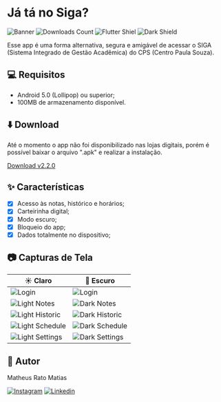 # Já tá no Siga?
![Banner](https://github.com/matheusrmatias/SigaLogin/assets/115509118/ed9cb8d6-4234-42d4-a5d8-022785b7adce)
![Downloads Count](https://img.shields.io/github/downloads/matheusrmatias/sigalogin/total)
![Flutter Shiel](https://img.shields.io/badge/Flutter-02569B?style=for-the-badge&logo=flutter&logoColor=white)
![Dark Shield](https://img.shields.io/badge/Dart-0175C2?style=for-the-badge&logo=dart&logoColor=white)

Esse app é uma forma alternativa, segura e amigável de acessar o SIGA (Sistema Integrado de Gestão Acadêmica) do CPS (Centro Paula Souza).

## 💻 Requisitos

- Android 5.0 (Lollipop) ou superior;
- 100MB de armazenamento disponível.

## ⬇️ Download
Até o momento o app não foi disponibilizado nas lojas digitais, porém é possível baixar o arquivo ".apk" e realizar a instalação.

[Download v2.2.0](https://github.com/matheusrmatias/SigaLogin/releases/download/v2.2.0/Ja_ta_no_Siga_v2.2.0.apk)


## ✨ Características

- [x] Acesso às notas, histórico e horários;
- [x] Carteirinha digital;
- [x] Modo escuro;
- [x] Bloqueio do app;
- [x] Dados totalmente no dispositivo;

## 📷 Capturas de Tela

| ☀️ Claro                                                                                                             | 🌙 Escuro                                                                                                         |
| -------------------------------------------------------------------------------------------------------------------- | ------------------------------------------------------------------------------------------------------------------ |
| ![Login](https://github.com/matheusrmatias/SigaLogin/assets/115509118/49b8332a-4f65-44a4-8b81-b0620f0aa73d)          | ![Login](https://github.com/matheusrmatias/SigaLogin/assets/115509118/49b8332a-4f65-44a4-8b81-b0620f0aa73d)        |
| ![Light Notes](https://github.com/matheusrmatias/SigaLogin/assets/115509118/550b3942-1525-400e-91c8-327e3d1583d7)    | ![Dark Notes](https://github.com/matheusrmatias/SigaLogin/assets/115509118/d9654a29-f7d9-42cb-8651-0eb45d9bcca3)   |
| ![Light Historic](https://github.com/matheusrmatias/SigaLogin/assets/115509118/84712643-52ee-4c52-9bf3-869b88c3f031) | ![Dark Historic](https://github.com/matheusrmatias/SigaLogin/assets/115509118/16765d3c-2d96-4e1e-ad61-1a8107ce1f3c)|
| ![Light Schedule](https://github.com/matheusrmatias/SigaLogin/assets/115509118/abe4be60-6793-4f99-928b-28a529ba09d3) | ![Dark Schedule](https://github.com/matheusrmatias/SigaLogin/assets/115509118/48f076c3-a785-469e-9d4b-ff4f4fbbba33)|
| ![Light Settings](https://github.com/matheusrmatias/SigaLogin/assets/115509118/4220f5be-1607-47c8-9108-e3cecc28ff4e) | ![Dark Settings](https://github.com/matheusrmatias/SigaLogin/assets/115509118/726cc0c9-ef5d-4303-ac44-cfb75be6e987)|


## 🐀 Autor
Matheus Rato Matias

[![Instagram](https://img.shields.io/badge/Instagram-E4405F?style=for-the-badge&logo=instagram&logoColor=white)](https://www.instagram.com/matheusrmatias/)
[![Linkedin](https://img.shields.io/badge/LinkedIn-0077B5?style=for-the-badge&logo=linkedin&logoColor=white)](https://www.linkedin.com/in/matheusrmatias/)


